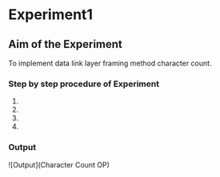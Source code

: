 # Experiment1

## Aim of the Experiment
To implement data link layer framing method character count.

### Step by step procedure of Experiment
1.
2.
3.
4.

### Output

![Output](Character Count OP)



